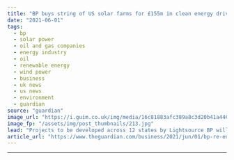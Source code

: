 ```yaml
---
title: "BP buys string of US solar farms for £155m in clean energy drive"
date: "2021-06-01"
tags: 
  - bp
  - solar power
  - oil and gas companies
  - energy industry
  - oil
  - renewable energy
  - wind power
  - business
  - uk news
  - us news
  - environment
  - guardian
source: "guardian"
image_url: "https://i.guim.co.uk/img/media/16c81883afc389a8c3d20b41a4464ddcaccec2ad/169_457_1589_954/master/1589.jpg?width=460&quality=85&auto=format&fit=max&s=a3ab9db2f1edd80fa06202f7dddc031c"
image_fp: "/assets/img/post_thumbnails/213.jpg"
lead: "Projects to be developed across 12 states by Lightsource BP will be capable of powering 1.7m homesBP has bought a pipeline of US solar farms, capable of powering more than 1.7m homes, for more than $220m (£155m) as part of its plan to distance itself..."
article_url: "https://www.theguardian.com/business/2021/jun/01/bp-re-enters-us-market-buying-up-string-of-solar-farms-for-155m"
---
```


---
